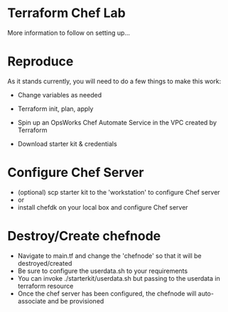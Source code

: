 # Terraform Chef Lab
More information to follow on setting up...

# Reproduce
As it stands currently, you will need to do a few things to make this work:

* Change variables as needed
* Terraform init, plan, apply

* Spin up an OpsWorks Chef Automate Service in the VPC created by Terraform
* Download starter kit & credentials

# Configure Chef Server
* (optional) scp starter kit to the 'workstation' to configure Chef server
* or
* install chefdk on your local box and configure Chef server

# Destroy/Create chefnode
* Navigate to main.tf and change the 'chefnode' so that it will be destroyed/created
* Be sure to configure the userdata.sh to your requirements
* You can invoke ./starterkit/userdata.sh but passing to the userdata in terraform resource
* Once the chef server has been configured, the chefnode will auto-associate and be provisioned